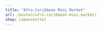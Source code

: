 ```yaml
---
title: "Afro-Caribbean Mini Market"
url: /boston/afro-caribbean-mini-market/
shop: Lebensmittel
---
```

